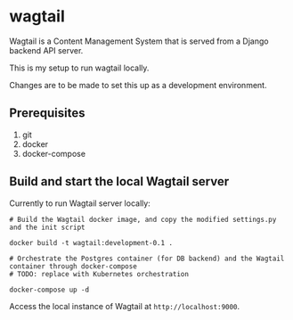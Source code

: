 # wagtail

Wagtail is a Content Management System that is served from a Django backend API server. 

This is my setup to run wagtail locally.

Changes are to be made to set this up as a development environment.

## Prerequisites

1. git
2. docker
3. docker-compose

## Build and start the local Wagtail server

Currently to run Wagtail server locally:

```
# Build the Wagtail docker image, and copy the modified settings.py and the init script

docker build -t wagtail:development-0.1 .

# Orchestrate the Postgres container (for DB backend) and the Wagtail container through docker-compose
# TODO: replace with Kubernetes orchestration

docker-compose up -d
```

Access the local instance of Wagtail at `http://localhost:9000`.
